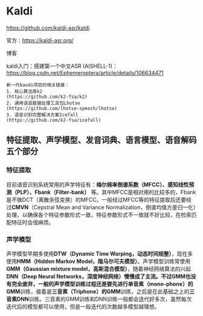 

# Kaldi

https://github.com/kaldi-asr/kaldi

官方：https://kaldi-asr.org/



博客

kaldi入门：搭建第一个中文ASR (AISHELL-1)： https://blog.csdn.net/Ephemeroptera/article/details/106634471



```
新一代kaodi项目的相关链接：
1. 核心算法库k2 
(https://github.com/k2-fsa/k2)
2. 通用语音数据处理工具包Lhotse
(https://github.com/lhotse-speech/lhotse)
3. 语音识别完整解决方案Icefall
(https://github.com/k2-fsa/icefall)
```



## **特征提取**、**声学模型**、**发音词典**、**语言模型**、**语音解码**五个部分

### 特征提取

 目前语音识别系统常用的声学特征有：**梅尔频率倒谱系数（MFCC）、感知线性预测（PLP）、Fbank（Filter-bank）** 等。其中MFCC是相对用的比较多的，Fbank是不做DCT（离散余弦变换）的MFCC。一般经过MFCC等的特征提取后还要经过**CMVN**（Cepstral Mean and Variance Normalization，倒谱均值方差归一化）处理，以确保各个特征参数形式一致，特征参数形式不一致就不好比较，在检索匹配特征时会很麻烦。


### 声学模型

 声学模型早期多使用**DTW（Dynamic Time Warping，动态时间规整）**，现在多使用**HMM（Hidden Markov Model，隐马尔可夫模型）**。声学模型训练常使用**GMM（Gaussian mixture model，高斯混合模型）**，随着神经网络算法的兴起**DNN（Deep Neural Networks，深度神经网络）**慢慢成了主流。不过GMM也没有完全废弃，一般的声学模型训练过程还是要先进行**单音素（mono-phone）**的**GMM**训练，接着是**三音素（Triphone）**的**GMM**训练，之后是在此基础之上的**三音素DNN**训练。三音素的GMM训练和DNN训练一般都会迭代好多次，虽然每次迭代后的模型都可以使用，但是一般迭代的次数越多模型越理想。
